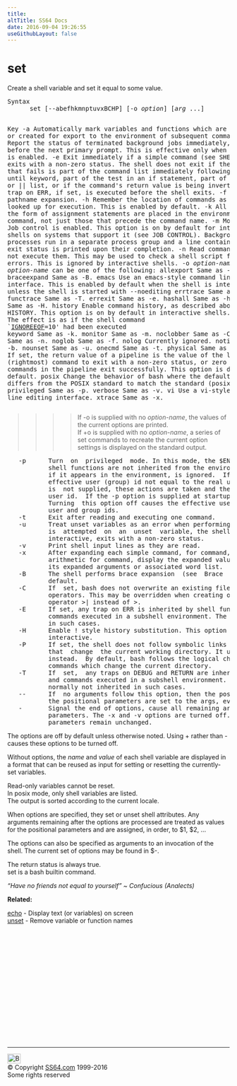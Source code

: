 ```yaml
---
title:
altTitle: SS64 Docs
date: 2016-09-04 19:26:55
useGithubLayout: false
---
```

<!-- #BeginLibraryItem "/Library/head_osx.lbi" --><!-- #EndLibraryItem --><h1>set</h1> 
<p>Create a shell variable and set it equal to some value. </p>
<pre>Syntax
      set [--abefhkmnptuvxBCHP] [-o <i>option</i>] [<i>arg</i> ...]

Key
   -a   Automatically mark variables and functions which are modified or created for export to
        the environment of subsequent commands.
   -b   Report the status of terminated background jobs immediately, rather than before the
        next primary prompt.  This is effective only when job control is enabled.
   -e   Exit immediately if a simple command (see SHELL GRAMMAR) exits with a non-zero
        status.  The shell does not exit if the command that fails is part of the command list
        immediately following a while or until keyword, part of the test in an  if  statement,
        part  of a &amp;&amp; or || list, or if the command's return value is being inverted via !.  A
        trap on ERR, if set, is executed before the shell exits.
   -f   Disable pathname expansion.
   -h   Remember the location of commands as they are looked up for execution. This is enabled
        by default.
   -k   All arguments in the form of assignment statements are placed in the environment for a
        command, not just those that precede the command name.
   -m   Monitor mode.  Job control is enabled.  This option is on by default  for  interactive
        shells  on  systems that support it (see JOB CONTROL).  Background processes run in a
        separate process group and a line containing their exit status is printed upon their
        completion.
   -n   Read commands but do not execute them. This may be used to check a shell script for
        syntax errors. This is ignored by interactive shells.
   -o <i>option-name</i>
                 The <i>option-name</i> can be one of the following:
                 allexport   Same as -a.
                 braceexpand Same as -B.
                 emacs       Use an emacs-style command line editing interface.  This is enabled by default
                             when the shell is interactive, unless the shell is started with --noediting
                 errtrace    Same as -E.
                 functrace   Same as -T.
                 errexit     Same as -e.
                 hashall     Same as -h.
                 histexpand  Same as -H.
                 history     Enable command history, as described above under HISTORY.  This option  is  on
                              by default in interactive shells.
                 ignoreeof   The  effect is as if the shell command `<a href="syntax-shell_vars.html">IGNOREEOF</a>=10' had been executed
                 keyword     Same as -k.
                 monitor     Same as -m.
                 noclobber   Same as -C.
                 noexec      Same as -n.
                 noglob      Same as -f.  nolog Currently ignored.
                 notify      Same as -b.
                 nounset     Same as -u.
                 onecmd      Same as -t.
                 physical    Same as -P.
                 pipefail    If set, the return value of a pipeline is the value of the last (rightmost)
                             command to exit with a non-zero status, or zero if all commands in the pipeline
                             exit successfully.  This option is disabled by default.
                 posix       Change the behavior of bash where the default operation differs from the POSIX
                             standard to match the standard (posix mode).
                 privileged  Same as -p.
                 verbose     Same as -v.
                 vi          Use a vi-style command line editing interface.
                 xtrace  Same as -x.</pre>
<blockquote>
<blockquote>
<blockquote>
<blockquote>
<p>If  <span class="code">-o</span> is supplied with no<i> option-name</i>, the values of the current options are printed.<br>
If <span class="code">+o</span> is supplied with no <i>option-name</i>, a series of set commands to recreate  the current
option settings is displayed on the standard output.</p>
</blockquote>
</blockquote>
</blockquote>
</blockquote>
<pre>   -p      Turn  on  privileged  mode. In this mode, the $ENV and $BASH_ENV files are not processed,
           shell functions are not inherited from the environment, and the SHELLOPTS variable,
           if it appears in the environment, is ignored.  If the shell is started with the
           effective user (group) id not equal to the real user (group) id, and the -p option
           is  not supplied, these actions are taken and the effective user id is set to the real
           user id.  If the -p option is supplied at startup, the effective user id is not reset.
           Turning  this option off causes the effective user and group ids to be set to the real
           user and group ids.
   -t      Exit after reading and executing one command.
   -u      Treat unset variables as an error when performing parameter expansion. If expansion
           is  attempted  on  an  unset  variable, the shell prints an error message, and, if not
           interactive, exits with a non-zero status.
   -v      Print shell input lines as they are read.
   -x      After expanding each simple command, for command, case  command,  select  command,  or
           arithmetic for command, display the expanded value of PS4, followed by the command and
           its expanded arguments or associated word list.
   -B      The shell performs brace expansion  (see  Brace  Expansion  above).   This  is  on  by
           default.
   -C      If  set, bash does not overwrite an existing file with the &gt;, &gt;&amp;, and &lt;&gt; redirection
           operators. This may be overridden when creating output files by using the redirection
           operator &gt;| instead of &gt;.
   -E      If set, any trap on ERR is inherited by shell functions, command substitutions, and
           commands executed in a subshell environment. The ERR trap is normally  not  inherited
           in such cases.
   -H      Enable ! style history substitution. This option is on by default when the shell is
           interactive.
   -P      If set, the shell does not follow symbolic links when executing commands  such  as  cd
           that  change  the current working directory. It uses the physical directory structure
           instead.  By default, bash follows the logical chain of  directories  when  performing
           commands which change the current directory.
   -T      If  set,  any traps on DEBUG and RETURN are inherited by shell functions, command substitutions,
           and commands executed in a subshell environment. The DEBUG and RETURN traps are 
           normally not inherited in such cases.
   --      If  no arguments follow this option, then the positional parameters are unset. Otherwise,
           the positional parameters are set to the args, even if some of them begin with a -.
   -       Signal the end of options, cause all remaining args to be assigned to the positional
           parameters. The -x and -v options are turned off. If there are no args, the positional
           parameters remain unchanged.</pre>
<p> The options are off by default unless otherwise noted. Using + rather than - causes these options to be turned off. 
</p><p>Without options, the <i>name</i> and <i>value</i> of each shell variable are displayed in a format that  can be  reused as input for setting or resetting the currently-set variables.  
</p><p>Read-only variables cannot be reset. <br>
In posix mode, only shell  variables  are  listed.<br>
The  output  is  sorted according  to  the  current  locale.   
</p><p>When  options  are  specified,  they set or unset shell attributes.  Any arguments remaining after the options are processed are treated as values for the  positional parameters and are assigned, in order, to $1, $2, ...
</p><p>The options can also be specified as arguments to an invocation of the shell. The current set of options may be found in $-. 
</p><p>The return status is always true.<br>
<span class="code">set</span>  is a bash builtin command.
</p><p class="quote"><i>“Have no friends not equal to yourself” ~ Confucious (Analects)</i></p>
<p><b>Related:</b></p>
<p><a href="echo.html">echo</a> - Display text (or variables) on screen<br>
<a href="unset.html">unset</a> - Remove variable or function names<br>
</p><!-- #BeginLibraryItem "/Library/foot_osx.lbi" --><p>
<!-- OSX300 -->
<ins class="adsbygoogle" style="display:inline-block;width:300px;height:250px" data-ad-client="ca-pub-6140977852749469" data-ad-slot="1823340303"></ins>
<script>
(adsbygoogle = window.adsbygoogle || []).push({});
</script></p>
<hr>
<div id="bl" class="footer"><a href="set.html#"><img src="../images/top.png" width="30" height="22" alt="Back to the Top"></a></div>
<div id="br" class="footer, tagline">© Copyright <a href="http://ss64.com/">SS64.com</a> 1999-2016<br>
Some rights reserved</div><!-- #EndLibraryItem -->
